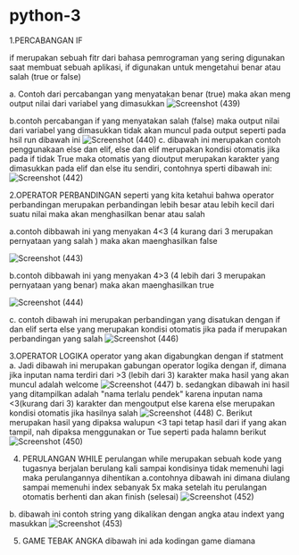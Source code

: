 # python-3
1.PERCABANGAN IF

if merupakan sebuah fitr dari bahasa pemrograman yang sering digunakan saat membuat sebuah aplikasi, if digunakan untuk mengetahui benar atau salah (true or false)

  a. Contoh dari percabangan yang menyatakan benar (true) maka akan meng output nilai dari variabel yang dimasukkan 
  ![Screenshot (439)](https://user-images.githubusercontent.com/93031458/140642626-071c163e-1175-45ee-a7f9-450289a0920f.png)
  
  b.contoh percabangan if yang menyatakan salah (false) maka output nilai dari variabel yang dimasukkan tidak akan muncul pada output seperti pada hsil run dibawah ini
  ![Screenshot (440)](https://user-images.githubusercontent.com/93031458/140642687-0fee3808-f71c-4998-8b7f-b9d32ba180ed.png)
  c. dibawah ini merupakan contoh penggunakaan else dan elif, else  dan elif merupakan kondisi otomatis jika pada if tidak True maka otomatis yang dioutput merupakan karakter yang dimasukkan pada elif dan else itu sendiri, contohnya sperti dibawah ini:
  ![Screenshot (442)](https://user-images.githubusercontent.com/93031458/140642999-76dd76e0-ea0b-4fe6-918a-1328556c13e0.png)

2.OPERATOR PERBANDINGAN
 seperti yang kita ketahui bahwa operator perbandingan merupakan perbandingan lebih besar atau lebih kecil dari suatu nilai maka akan menghasilkan benar atau salah 
  
  a.contoh dibbawah ini yang menyakan 4<3 (4 kurang dari 3 merupakan pernyataan yang salah ) maka akan maenghasilkan false
  
  ![Screenshot (443)](https://user-images.githubusercontent.com/93031458/140643270-b96982dc-ca81-4018-bcbc-ddd4c186cc86.png)

  b.contoh dibbawah ini yang menyakan 4>3 (4 lebih dari 3 merupakan pernyataan yang benar) maka akan maenghasilkan true
  
  ![Screenshot (444)](https://user-images.githubusercontent.com/93031458/140643329-e4f9c554-9989-426f-9039-705e6e1a1a0e.png)  
  
  c. contoh dibawah ini merupakan perbandingan yang disatukan dengan if dan elif serta else yang merupakan kondisi otomatis jika pada if merupakan perbandingan yang salah
  ![Screenshot (446)](https://user-images.githubusercontent.com/93031458/140643651-66eed686-2da7-47be-abf2-e4226de01452.png)

3.OPERATOR LOGIKA
operator yang akan digabungkan dengan if statment
  a. Jadi dibawah ini merupakan gabungan operator logika dengan if, dimana jika inputan nama terdiri dari >3 (lebih dari 3) karakter maka hasil yang akan muncul adalah welcome 
  ![Screenshot (447)](https://user-images.githubusercontent.com/93031458/140644027-2eb93832-ae30-4284-891d-ea9e2c5bb819.png)
  b. sedangkan dibawah ini hasil yang ditampilkan adalah "nama terlalu pendek" karena inputan nama <3(kurang dari 3) karakter dan mengoutput else karena else merupakan kondisi otomatis jika hasilnya salah
  ![Screenshot (448)](https://user-images.githubusercontent.com/93031458/140644104-544f767e-6ea4-4d08-a7c8-e0c78c9be235.png)
  C. Berikut merupakan hasil yang dipaksa walupun  <3 tapi tetap hasil dari if yang akan tampil, nah dipaksa menggunakan or Tue seperti pada halamn berikut
  ![Screenshot (450)](https://user-images.githubusercontent.com/93031458/140644301-2f337ca2-cb5e-4096-9560-42eed13cfed5.png)

4. PERULANGAN WHILE
perulangan while merupakan sebuah kode yang tugasnya berjalan berulang kali sampai kondisinya tidak memenuhi lagi maka perulangannya dihentikan
  a.contohnya dibawah ini dimana diulang sampai memenuhi index sebanyak 5x maka setelah itu perulangan otomatis berhenti dan akan finish (selesai)
  ![Screenshot (452)](https://user-images.githubusercontent.com/93031458/140644915-f6483d53-b3e9-417b-9bf9-721deea2d01e.png)
  
  b. dibawah ini contoh string yang dikalikan dengan angka atau indext yang masukkan 
  ![Screenshot (453)](https://user-images.githubusercontent.com/93031458/140644997-38bcf723-5b45-40f5-ae7d-56c94be5a66b.png)

5. GAME TEBAK ANGKA
dibawah ini ada kodingan game diamana
  

